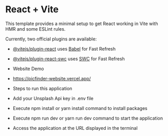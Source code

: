 # React + Vite

This template provides a minimal setup to get React working in Vite with HMR and some ESLint rules.

Currently, two official plugins are available:

- [@vitejs/plugin-react](https://github.com/vitejs/vite-plugin-react/blob/main/packages/plugin-react/README.md) uses [Babel](https://babeljs.io/) for Fast Refresh
- [@vitejs/plugin-react-swc](https://github.com/vitejs/vite-plugin-react-swc) uses [SWC](https://swc.rs/) for Fast Refresh

- Website Demo
- https://picfinder-website.vercel.app/
  
-  Steps to run this application
-  Add your Unsplash Api key in .env file
-  Execute npm install or yarn install command to install packages
-  Execute npm run dev or yarn run dev command to start the application
-  Access the application at the URL displayed in the terminal
